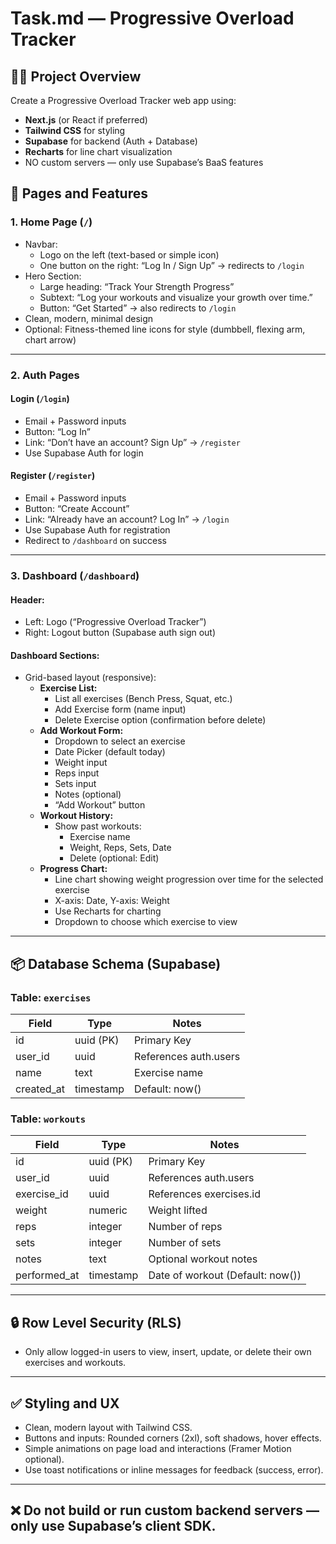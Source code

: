 # Task.md — Progressive Overload Tracker

## 🏋️‍♂️ Project Overview
Create a Progressive Overload Tracker web app using:
- **Next.js** (or React if preferred)
- **Tailwind CSS** for styling
- **Supabase** for backend (Auth + Database)
- **Recharts** for line chart visualization
- NO custom servers — only use Supabase’s BaaS features

## 🚀 Pages and Features

### 1. Home Page (`/`)
- Navbar:
  - Logo on the left (text-based or simple icon)
  - One button on the right: “Log In / Sign Up” → redirects to `/login`
- Hero Section:
  - Large heading: “Track Your Strength Progress”
  - Subtext: “Log your workouts and visualize your growth over time.”
  - Button: “Get Started” → also redirects to `/login`
- Clean, modern, minimal design
- Optional: Fitness-themed line icons for style (dumbbell, flexing arm, chart arrow)

---

### 2. Auth Pages
#### Login (`/login`)
- Email + Password inputs
- Button: “Log In”
- Link: “Don’t have an account? Sign Up” → `/register`
- Use Supabase Auth for login

#### Register (`/register`)
- Email + Password inputs
- Button: “Create Account”
- Link: “Already have an account? Log In” → `/login`
- Use Supabase Auth for registration
- Redirect to `/dashboard` on success

---

### 3. Dashboard (`/dashboard`)
#### Header:
- Left: Logo (“Progressive Overload Tracker”)
- Right: Logout button (Supabase auth sign out)

#### Dashboard Sections:
- Grid-based layout (responsive):
  - **Exercise List:**
    - List all exercises (Bench Press, Squat, etc.)
    - Add Exercise form (name input)
    - Delete Exercise option (confirmation before delete)
  - **Add Workout Form:**
    - Dropdown to select an exercise
    - Date Picker (default today)
    - Weight input
    - Reps input
    - Sets input
    - Notes (optional)
    - “Add Workout” button
  - **Workout History:**
    - Show past workouts:
      - Exercise name
      - Weight, Reps, Sets, Date
      - Delete (optional: Edit)
  - **Progress Chart:**
    - Line chart showing weight progression over time for the selected exercise
    - X-axis: Date, Y-axis: Weight
    - Use Recharts for charting
    - Dropdown to choose which exercise to view

---

## 📦 Database Schema (Supabase)

### Table: `exercises`
| Field        | Type      | Notes                    |
|--------------|-----------|-------------------------|
| id           | uuid (PK) | Primary Key             |
| user_id      | uuid      | References auth.users   |
| name         | text      | Exercise name           |
| created_at   | timestamp | Default: now()          |

### Table: `workouts`
| Field         | Type      | Notes                             |
|---------------|-----------|------------------------------------|
| id            | uuid (PK) | Primary Key                      |
| user_id       | uuid      | References auth.users            |
| exercise_id   | uuid      | References exercises.id          |
| weight        | numeric   | Weight lifted                    |
| reps          | integer   | Number of reps                   |
| sets          | integer   | Number of sets                   |
| notes         | text      | Optional workout notes           |
| performed_at  | timestamp | Date of workout (Default: now())  |

---

## 🔒 Row Level Security (RLS)
- Only allow logged-in users to view, insert, update, or delete their own exercises and workouts.

---

## ✅ Styling and UX
- Clean, modern layout with Tailwind CSS.
- Buttons and inputs: Rounded corners (2xl), soft shadows, hover effects.
- Simple animations on page load and interactions (Framer Motion optional).
- Use toast notifications or inline messages for feedback (success, error).

---

## ❌ Do not build or run custom backend servers — only use Supabase’s client SDK.
